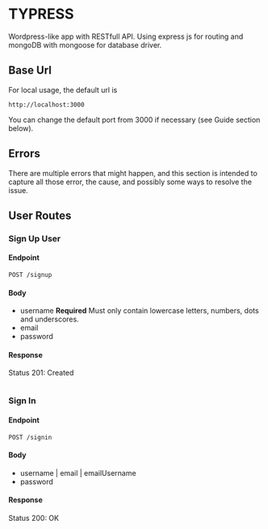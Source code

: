 # TYPRESS

Wordpress-like app with RESTfull API. Using express js for routing and mongoDB with mongoose for database driver.



## Base Url

For local usage, the default url is

```http
http://localhost:3000
```

You can change the default port from 3000 if necessary (see Guide section below).



## Errors

There are multiple errors that might happen, and this section is intended to capture all those error, the cause, and possibly some ways to resolve the issue.



## User Routes

### Sign Up User

#### Endpoint

```http
POST /signup
```

#### Body

- username **Required** Must only contain lowercase letters, numbers, dots and underscores.
- email
- password

#### Response

Status 201: Created

```json

```



### Sign In

#### Endpoint

```http
POST /signin
```

#### Body

- username | email | emailUsername
- password

#### Response

Status 200: OK

```json

```

